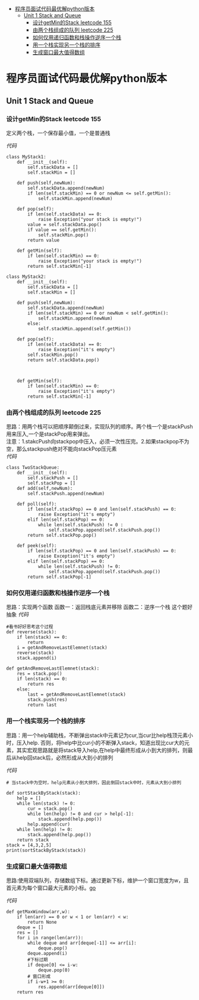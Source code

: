 <!-- TOC -->

- [程序员面试代码最优解python版本](#程序员面试代码最优解python版本)
    - [Unit 1 Stack and Queue](#unit-1-stack-and-queue)
        - [设计getMin的Stack leetcode 155](#设计getmin的stack-leetcode-155)
        - [由两个栈组成的队列 leetcode 225](#由两个栈组成的队列-leetcode-225)
        - [如何仅用递归函数和栈操作逆序一个栈](#如何仅用递归函数和栈操作逆序一个栈)
        - [用一个栈实现另一个栈的排序](#用一个栈实现另一个栈的排序)
        - [生成窗口最大值得数组](#生成窗口最大值得数组)

<!-- /TOC -->
# 程序员面试代码最优解python版本

## Unit 1 Stack and Queue

### 设计getMin的Stack leetcode 155

定义两个栈，一个保存最小值，一个是普通栈</br>

*代码*
````
class MyStack1:
    def __init__(self):
        self.stackData = []
        self.stackMin = []
    
    def push(self,newNum):
        self.stackData.append(newNum)
        if len(self.stackMin) == 0 or newNum <= self.getMin():
            self.stackMin.append(newNum)
    
    def pop(self):
        if len(self.stackData) == 0:
            raise Exception("your stack is empty!")
        value = self.stackData.pop()
        if value == self.getMin():
            self.stackMin.pop()
        return value
    
    def getMin(self):
        if len(self.stackMin) == 0:
            raise Exception("your stack is empty!")
        return self.stackMin[-1]

class MyStack2:
    def __init__(self):
        self.stackData = []
        self.stackMin = []
    
    def push(self,newNum):
        self.stackData.append(newNum)
        if len(self.stackMin) == 0 or newNum < self.getMin():
            self.stackMin.append(newNum)
        else:
            self.stackMin.append(self.getMin())
    
    def pop(self):
        if len(self.stackData) == 0:
            raise Exception("it's empty")
        self.stackMin.pop()
        return self.stackData.pop()

        
        
    def getMin(self):
        if len(self.stackMin) == 0:
            raise Exception("it's empty")
        return self.stackMin[-1]

````

### 由两个栈组成的队列 leetcode 225

思路：用两个栈可以把顺序颠倒过来，实现队列的顺序。两个栈一个是stackPush用来压入,一个是stackPop用来弹出。</br>
注意：1.stakcPush向stackpop中压入，必须一次性压完。2.如果stackpop不为空，那么stackpush绝对不能向stackPop压元素</br>
*代码*
````
class TwoStackQueue:
    def __init__(self):
        self.stackPush = []
        self.stackPop = []
    def add(self,newNum):
        self.stackPush.append(newNum)
    
    def poll(self):
        if len(self.stackPop) == 0 and len(self.stackPush) == 0:
            raise Exception("it's empty")
        elif len(self.stackPop) == 0:
            while len(self.stackPush) != 0 :
                self.stackPop.append(self.stackPush.pop())
        return self.stackPop.pop()
    
    def peek(self):
        if len(self.stackPop) == 0 and len(self.stackPush) == 0:
            raise Exception("it's empty")
        elif len(self.stackPop) == 0:
            while len(self.stackPush) != 0:
                self.stackPop.append(self.stackPush.pop())
        return self.stackPop[-1]

````
### 如何仅用递归函数和栈操作逆序一个栈
思路：实现两个函数 函数一：返回栈底元素并移除 函数二：逆序一个栈   这个题好抽象
*代码*
````
#看书好好思考这个过程
def reverse(stack):
    if len(stack) == 0:
        return 
    i = getAndRemoveLastElemnet(stack)
    reverse(stack)
    stack.append(i)

def getAndRemoveLastElemnet(stack):
    res = stack.pop()
    if len(stack) == 0:
        return res
    else:
        last = getAndRemoveLastElemnet(stack)
        stack.push(res)
        return last 
````

### 用一个栈实现另一个栈的排序

思路：用一个help辅助栈，不断弹出stack中元素记为cur,当cur比help栈顶元素小时，压入help. 否则，将help中比cur小的不断弹入stack，知道出现比cur大的元素，其实宏观思路就是将stack导入help,在help中最终形成从小到大的排列，则最后从help回stack后，必然形成从大到小的排列</br>

*代码*
````
# 当stack中为空时，help元素从小到大排列，因此倒回stack中时，元素从大到小排列

def sortStackByStack(stack):
    help = []
    while len(stack) != 0:
        cur = stack.pop()
        while len(help) != 0 and cur > help[-1]:
            stack.append(help.pop())
        help.append(cur)
    while len(help) != 0:
        stack.append(help.pop())
    return stack
stack = [4,3,2,5]
print(sortStackByStack(stack))
````

### 生成窗口最大值得数组

思路:使用双端队列，存储数组下标。通过更新下标，维护一个窗口宽度为w，且首元素为每个窗口最大元素的小标。[go](https://blog.csdn.net/qq_34342154/article/details/78141623)

*代码*
````
def getMaxWindow(arr,w):
    if len(arr) == 0 or w < 1 or len(arr) < w:
        return None
    deque = []
    res = []
    for i in range(len(arr)):
        while deque and arr[deque[-1]] <= arr[i]:
            deque.pop()
        deque.append(i)
        #下标过期
        if deque[0] <= i-w:
            deque.pop(0)
        # 窗口形成
        if i-w+1 >= 0:
            res.append(arr[deque[0]])
    return res
````





